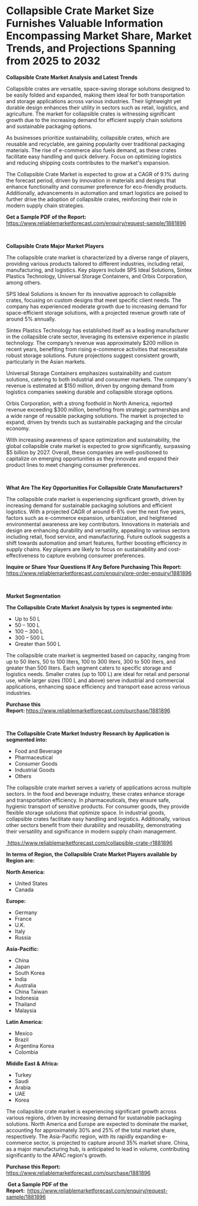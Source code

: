 <p><h1>Collapsible Crate Market Size Furnishes Valuable Information Encompassing Market Share, Market Trends, and Projections Spanning from 2025 to 2032</h1></p><p><strong>Collapsible Crate Market Analysis and Latest Trends</strong></p>
<p><p>Collapsible crates are versatile, space-saving storage solutions designed to be easily folded and expanded, making them ideal for both transportation and storage applications across various industries. Their lightweight yet durable design enhances their utility in sectors such as retail, logistics, and agriculture. The market for collapsible crates is witnessing significant growth due to the increasing demand for efficient supply chain solutions and sustainable packaging options.</p><p>As businesses prioritize sustainability, collapsible crates, which are reusable and recyclable, are gaining popularity over traditional packaging materials. The rise of e-commerce also fuels demand, as these crates facilitate easy handling and quick delivery. Focus on optimizing logistics and reducing shipping costs contributes to the market's expansion. </p><p>The Collapsible Crate Market is expected to grow at a CAGR of 9.1% during the forecast period, driven by innovation in materials and designs that enhance functionality and consumer preference for eco-friendly products. Additionally, advancements in automation and smart logistics are poised to further drive the adoption of collapsible crates, reinforcing their role in modern supply chain strategies.</p></p>
<p><strong>Get a Sample PDF of the Report:&nbsp;</strong> <a href="https://www.reliablemarketforecast.com/enquiry/request-sample/1881896?utm_campaign=1888&utm_medium=2&utm_source=Github&utm_content=ia&utm_term=19042025&utm_id=collapsible-crate">https://www.reliablemarketforecast.com/enquiry/request-sample/1881896</a></p>
<p>&nbsp;</p>
<p><strong>Collapsible Crate Major Market Players</strong></p>
<p><p>The collapsible crate market is characterized by a diverse range of players, providing various products tailored to different industries, including retail, manufacturing, and logistics. Key players include SPS Ideal Solutions, Sintex Plastics Technology, Universal Storage Containers, and Orbis Corporation, among others.</p><p>SPS Ideal Solutions is known for its innovative approach to collapsible crates, focusing on custom designs that meet specific client needs. The company has experienced moderate growth due to increasing demand for space-efficient storage solutions, with a projected revenue growth rate of around 5% annually.</p><p>Sintex Plastics Technology has established itself as a leading manufacturer in the collapsible crate sector, leveraging its extensive experience in plastic technology. The company’s revenue was approximately $200 million in recent years, benefiting from rising e-commerce activities that necessitate robust storage solutions. Future projections suggest consistent growth, particularly in the Asian markets.</p><p>Universal Storage Containers emphasizes sustainability and custom solutions, catering to both industrial and consumer markets. The company's revenue is estimated at $150 million, driven by ongoing demand from logistics companies seeking durable and collapsible storage options.</p><p>Orbis Corporation, with a strong foothold in North America, reported revenue exceeding $300 million, benefiting from strategic partnerships and a wide range of reusable packaging solutions. The market is projected to expand, driven by trends such as sustainable packaging and the circular economy.</p><p>With increasing awareness of space optimization and sustainability, the global collapsible crate market is expected to grow significantly, surpassing $5 billion by 2027. Overall, these companies are well-positioned to capitalize on emerging opportunities as they innovate and expand their product lines to meet changing consumer preferences.</p></p>
<p>&nbsp;</p>
<p><strong>What Are The Key Opportunities For Collapsible Crate Manufacturers?</strong></p>
<p><p>The collapsible crate market is experiencing significant growth, driven by increasing demand for sustainable packaging solutions and efficient logistics. With a projected CAGR of around 6-8% over the next five years, factors such as e-commerce expansion, urbanization, and heightened environmental awareness are key contributors. Innovations in materials and design are enhancing durability and versatility, appealing to various sectors including retail, food service, and manufacturing. Future outlook suggests a shift towards automation and smart features, further boosting efficiency in supply chains. Key players are likely to focus on sustainability and cost-effectiveness to capture evolving consumer preferences.</p></p>
<p><strong>Inquire or Share Your Questions If Any Before Purchasing This Report:</strong> <a href="https://www.reliablemarketforecast.com/enquiry/pre-order-enquiry/1881896?utm_campaign=1888&utm_medium=2&utm_source=Github&utm_content=ia&utm_term=19042025&utm_id=collapsible-crate">https://www.reliablemarketforecast.com/enquiry/pre-order-enquiry/1881896</a></p>
<p>&nbsp;</p>
<p><strong>Market Segmentation</strong></p>
<p><strong>The Collapsible Crate Market Analysis by types is segmented into:</strong></p>
<p><ul><li>Up to 50 L</li><li>50 – 100 L</li><li>100 – 300 L</li><li>300 – 500 L</li><li>Greater than 500 L</li></ul></p>
<p><p>The collapsible crate market is segmented based on capacity, ranging from up to 50 liters, 50 to 100 liters, 100 to 300 liters, 300 to 500 liters, and greater than 500 liters. Each segment caters to specific storage and logistics needs. Smaller crates (up to 100 L) are ideal for retail and personal use, while larger sizes (100 L and above) serve industrial and commercial applications, enhancing space efficiency and transport ease across various industries.</p></p>
<p><strong>Purchase this Report:&nbsp;</strong><a href="https://www.reliablemarketforecast.com/purchase/1881896?utm_campaign=1888&utm_medium=2&utm_source=Github&utm_content=ia&utm_term=19042025&utm_id=collapsible-crate">https://www.reliablemarketforecast.com/purchase/1881896</a></p>
<p>&nbsp;</p>
<p><strong>The Collapsible Crate Market Industry Research by Application is segmented into:</strong></p>
<p><ul><li>Food and Beverage</li><li>Pharmaceutical</li><li>Consumer Goods</li><li>Industrial Goods</li><li>Others</li></ul></p>
<p><p>The collapsible crate market serves a variety of applications across multiple sectors. In the food and beverage industry, these crates enhance storage and transportation efficiency. In pharmaceuticals, they ensure safe, hygienic transport of sensitive products. For consumer goods, they provide flexible storage solutions that optimize space. In industrial goods, collapsible crates facilitate easy handling and logistics. Additionally, various other sectors benefit from their durability and reusability, demonstrating their versatility and significance in modern supply chain management.</p></p>
<p><a href="https://www.reliablemarketforecast.com/collapsible-crate-r1881896?utm_campaign=1888&utm_medium=2&utm_source=Github&utm_content=ia&utm_term=19042025&utm_id=collapsible-crate">&nbsp;https://www.reliablemarketforecast.com/collapsible-crate-r1881896</a></p>
<p><strong>In terms of Region, the Collapsible Crate Market Players available by Region are:</strong></p>
<p>
    <p> <strong> North America: </strong>
        <ul>
            <li>United States</li>
            <li>Canada</li>
        </ul>
        </p> 
    <p> <strong> Europe: </strong>
        <ul>
            <li>Germany</li>
            <li>France</li>
            <li>U.K.</li>
            <li>Italy</li>
            <li>Russia</li>
        </ul>
        </p> 
    <p> <strong> Asia-Pacific: </strong>
        <ul>
            <li>China</li>
            <li>Japan</li>
            <li>South Korea</li>
            <li>India</li>
            <li>Australia</li>
            <li>China Taiwan</li>
            <li>Indonesia</li>
            <li>Thailand</li>
            <li>Malaysia</li>
        </ul>
        </p> 
    <p> <strong> Latin America: </strong>
        <ul>
            <li>Mexico</li>
            <li>Brazil</li>
            <li>Argentina Korea</li>
            <li>Colombia</li>
        </ul>
        </p> 
    <p> <strong> Middle East & Africa: </strong>
        <ul>
            <li>Turkey</li>
            <li>Saudi</li>
            <li>Arabia</li>
            <li>UAE</li>
            <li>Korea</li>
        </ul>
    </p>
    </p>
<p><p>The collapsible crate market is experiencing significant growth across various regions, driven by increasing demand for sustainable packaging solutions. North America and Europe are expected to dominate the market, accounting for approximately 30% and 25% of the total market share, respectively. The Asia-Pacific region, with its rapidly expanding e-commerce sector, is projected to capture around 35% market share. China, as a major manufacturing hub, is anticipated to lead in volume, contributing significantly to the APAC region's growth.</p></p>
<p><strong>Purchase this Report: </strong><a href="https://www.reliablemarketforecast.com/purchase/1881896?utm_campaign=1888&utm_medium=2&utm_source=Github&utm_content=ia&utm_term=19042025&utm_id=collapsible-crate">https://www.reliablemarketforecast.com/purchase/1881896</a></p>
<p>&nbsp;<strong>Get a Sample PDF of the Report:&nbsp;&nbsp;</strong><a href="https://www.reliablemarketforecast.com/enquiry/request-sample/1881896?utm_campaign=1888&utm_medium=2&utm_source=Github&utm_content=ia&utm_term=19042025&utm_id=collapsible-crate">https://www.reliablemarketforecast.com/enquiry/request-sample/1881896</a></p>
<p><strong></strong></p>
<p><p></p><p></p><p></p></p>